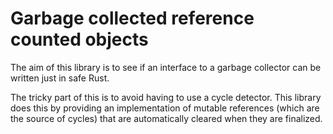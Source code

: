 # Garbage collected reference counted objects

The aim of this library is to see if an interface to a garbage collector
can be written just in safe Rust.

The tricky part of this is to avoid having to use a cycle detector.
This library does this by providing an implementation of mutable
references (which are the source of cycles) that are automatically
cleared when they are finalized.
